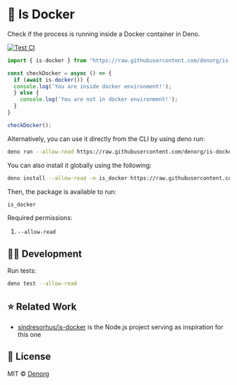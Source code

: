 # 🐳 Is Docker

Check if the process is running inside a Docker container in Deno.

[![Test CI](https://github.com/denorg/is-docker/workflows/Test%20CI/badge.svg)](https://github.com/is-docker/starter/actions)

```ts
import { is-docker } from "https://raw.githubusercontent.com/denorg/is-docker/master/mod.ts";

const checkDocker = async () => {
  if (await is-docker()) {
  console.log('You are inside docker environment!');
  } else {
    console.log('You are not in docker environment!');
  }
}

checkDocker();
```

Alternatively, you can use it directly from the CLI by using deno run:

```bash
deno run --allow-read https://raw.githubusercontent.com/denorg/is-docker/master/cli.ts
```

You can also install it globally using the following:

```bash
deno install --allow-read -n is_docker https://raw.githubusercontent.com/denorg/is-docker/master/cli.ts
```

Then, the package is available to run:

```bash
is_docker
```

Required permissions:

1. `--allow-read`

## 👩‍💻 Development

Run tests:

```bash
deno test --allow-read
```

## ⭐ Related Work

- [sindresorhus/is-docker](https://github.com/sindresorhus/is-docker) is the Node.js project serving as inspiration for this one

## 📄 License

MIT © [Denorg](https://den.org.in)
